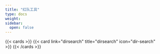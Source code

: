 ```yaml
---
title: "红队工具"
type: docs
weight: 
sidebar:
  open: false
---
```


{{< cards >}}
{{< card link="dirsearch" title="dirsearch" icon="dir-search" >}}
{{< /cards >}}

